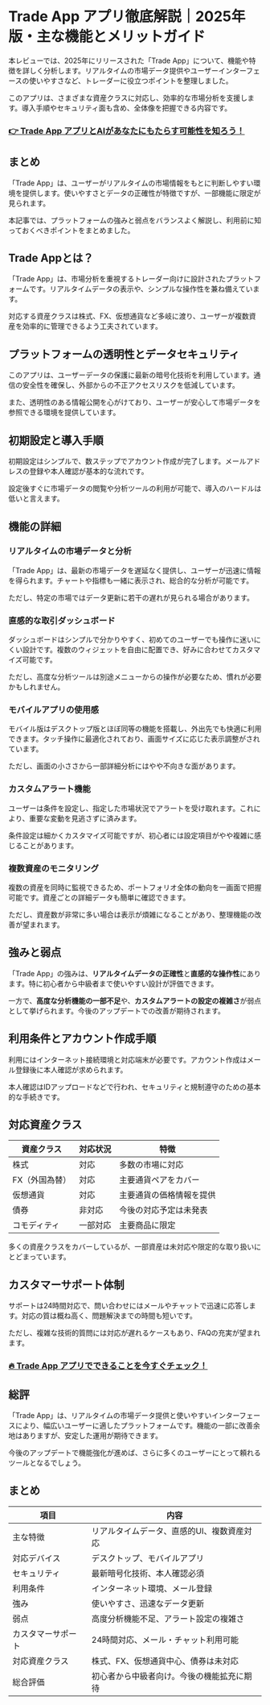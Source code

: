 # Trade App アプリ徹底解説｜2025年版・主な機能とメリットガイド
 

本レビューでは、2025年にリリースされた「Trade App」について、機能や特徴を詳しく分析します。リアルタイムの市場データ提供やユーザーインターフェースの使いやすさなど、トレーダーに役立つポイントを整理しました。

このアプリは、さまざまな資産クラスに対応し、効率的な市場分析を支援します。導入手順やセキュリティ面も含め、全体像を把握できる内容です。

### [👉  Trade App アプリとAIがあなたにもたらす可能性を知ろう！](https://t.co/Isg3N6cVwH)
## まとめ

「Trade App」は、ユーザーがリアルタイムの市場情報をもとに判断しやすい環境を提供します。使いやすさとデータの正確性が特徴ですが、一部機能に限定が見られます。

本記事では、プラットフォームの強みと弱点をバランスよく解説し、利用前に知っておくべきポイントをまとめました。

## Trade Appとは？

「Trade App」は、市場分析を重視するトレーダー向けに設計されたプラットフォームです。リアルタイムデータの表示や、シンプルな操作性を兼ね備えています。

対応する資産クラスは株式、FX、仮想通貨など多岐に渡り、ユーザーが複数資産を効率的に管理できるよう工夫されています。

## プラットフォームの透明性とデータセキュリティ

このアプリは、ユーザーデータの保護に最新の暗号化技術を利用しています。通信の安全性を確保し、外部からの不正アクセスリスクを低減しています。

また、透明性のある情報公開を心がけており、ユーザーが安心して市場データを参照できる環境を提供しています。

## 初期設定と導入手順

初期設定はシンプルで、数ステップでアカウント作成が完了します。メールアドレスの登録や本人確認が基本的な流れです。

設定後すぐに市場データの閲覧や分析ツールの利用が可能で、導入のハードルは低いと言えます。

## 機能の詳細

### リアルタイムの市場データと分析

「Trade App」は、最新の市場データを遅延なく提供し、ユーザーが迅速に情報を得られます。チャートや指標も一緒に表示され、総合的な分析が可能です。

ただし、特定の市場ではデータ更新に若干の遅れが見られる場合があります。

### 直感的な取引ダッシュボード

ダッシュボードはシンプルで分かりやすく、初めてのユーザーでも操作に迷いにくい設計です。複数のウィジェットを自由に配置でき、好みに合わせてカスタマイズ可能です。

ただし、高度な分析ツールは別途メニューからの操作が必要なため、慣れが必要かもしれません。

### モバイルアプリの使用感

モバイル版はデスクトップ版とほぼ同等の機能を搭載し、外出先でも快適に利用できます。タッチ操作に最適化されており、画面サイズに応じた表示調整がされています。

ただし、画面の小ささから一部詳細分析にはやや不向きな面があります。

### カスタムアラート機能

ユーザーは条件を設定し、指定した市場状況でアラートを受け取れます。これにより、重要な変動を見逃さずに済みます。

条件設定は細かくカスタマイズ可能ですが、初心者には設定項目がやや複雑に感じることがあります。

### 複数資産のモニタリング

複数の資産を同時に監視できるため、ポートフォリオ全体の動向を一画面で把握可能です。資産ごとの詳細データも簡単に確認できます。

ただし、資産数が非常に多い場合は表示が煩雑になることがあり、整理機能の改善が望まれます。

## 強みと弱点

「Trade App」の強みは、**リアルタイムデータの正確性**と**直感的な操作性**にあります。特に初心者から中級者まで使いやすい設計が評価できます。

一方で、**高度な分析機能の一部不足**や、**カスタムアラートの設定の複雑さ**が弱点として挙げられます。今後のアップデートでの改善が期待されます。

## 利用条件とアカウント作成手順

利用にはインターネット接続環境と対応端末が必要です。アカウント作成はメール登録後に本人確認が求められます。

本人確認はIDアップロードなどで行われ、セキュリティと規制遵守のための基本的な手続きです。

## 対応資産クラス

| 資産クラス     | 対応状況             | 特徴                          |
| -------------- | -------------------- | ----------------------------- |
| 株式           | 対応                 | 多数の市場に対応              |
| FX（外国為替） | 対応                 | 主要通貨ペアをカバー          |
| 仮想通貨       | 対応                 | 主要通貨の価格情報を提供      |
| 債券           | 非対応               | 今後の対応予定は未発表        |
| コモディティ   | 一部対応             | 主要商品に限定                |

多くの資産クラスをカバーしているが、一部資産は未対応や限定的な取り扱いにとどまっています。

## カスタマーサポート体制

サポートは24時間対応で、問い合わせにはメールやチャットで迅速に応答します。対応の質は概ね高く、問題解決までの時間も短いです。

ただし、複雑な技術的質問には対応が遅れるケースもあり、FAQの充実が望まれます。

### [🔥 Trade App アプリでできることを今すぐチェック！](https://t.co/Isg3N6cVwH)
## 総評

「Trade App」は、リアルタイムの市場データ提供と使いやすいインターフェースにより、幅広いユーザーに適したプラットフォームです。機能の一部に改善余地はありますが、安定した運用が期待できます。

今後のアップデートで機能強化が進めば、さらに多くのユーザーにとって頼れるツールとなるでしょう。

## まとめ

| 項目                 | 内容                                          |
|----------------------|-----------------------------------------------|
| 主な特徴             | リアルタイムデータ、直感的UI、複数資産対応   |
| 対応デバイス         | デスクトップ、モバイルアプリ                  |
| セキュリティ         | 最新暗号化技術、本人確認必須                  |
| 利用条件             | インターネット環境、メール登録                |
| 強み                 | 使いやすさ、迅速なデータ更新                  |
| 弱点                 | 高度分析機能不足、アラート設定の複雑さ        |
| カスタマーサポート   | 24時間対応、メール・チャット利用可能          |
| 対応資産クラス       | 株式、FX、仮想通貨中心、債券は未対応          |
| 総合評価             | 初心者から中級者向け。今後の機能拡充に期待     |